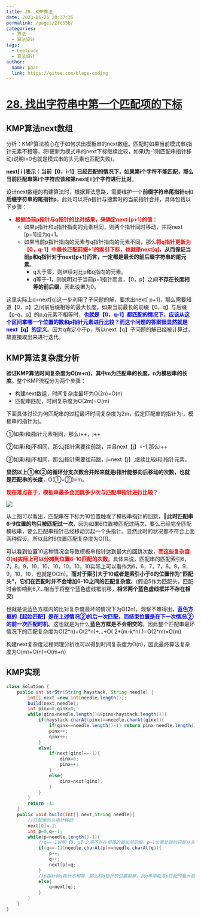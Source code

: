 ```yaml
---
title: 28. KMP算法
date: 2023-06-26 20:37:35
permalink: /pages/2fd55b/
categories:
  - 算法
  - 算法设计
tags:
  - Leetcode
  - 算法设计
author: 
  name: phan
  link: https://gitee.com/blage-coding
---
```

# [28. 找出字符串中第一个匹配项的下标](https://leetcode.cn/problems/find-the-index-of-the-first-occurrence-in-a-string/)

## KMP算法next数组

分析：KMP算法核心在于如何求出模板串的next数组。匹配时如果当前模式串i指针元素不相等，将i更新为模式串的next下标继续比较，如果i为-1则匹配串指针移动(说明i=0也就是模式串的头元素也匹配失败)。

**next\[ i \]表示：当前【0，i-1】已经匹配的情况下，如果第i个字符不能匹配，那么当前匹配串第i个字符应该和第next\[ i \]个字符进行比对**。

设计next数组的构建算法时，根据算法思路，需要维护一个**前缀字符串尾指针q**和**后缀字符串的尾指针p**，此处可以将p指针与搜索时的当前指针合并，具体包括以下步骤：

- <font color="red">**根据当前p指针与q指针的比对结果，来确定next \[p+1\]的值**</font>：
  - 如果p指针和q指针指向的元素相同，则两个指针同时移动，并将next \[p+1\]设为q+1。
  - 如果当前p指针指向的元素与q指针指向的元素不同，那么<font color="red">**将q指针更新为【0，q-1】中最长匹配前缀+1的索引下标，也就是next\[q\]**</font>，**从而保证当前p和q指针对于next[p+1]而言，一定都是最长的前后缀字符串的尾元素**。
    - q大于零，则继续对比p和q指向的元素。
    - q等于-1，则说明对于当前p+1指针而言，【0，p】之间**不存在长度相等的前后缀**，因此设置为0。

这里实际上q=next\[q\]这一步利用了子问题的解，要求出next\[ p+1\]，那么需要知道【0，p】之间前后缀相等的最大长度，如果当前最长的前缀【0，q】与后缀【p-q，p】的p,q元素不相等时，<font color="blue">**也就是【0，q-1】都匹配的情况下，应该从这个区间拿哪一个位置的数和p指针元素进行比较？而这个问题的答案很显然就是next【q】的定义**</font>。因为q肯定小于p，所以next【q】子问题的解已经被计算过， 故直接取出来进行迭代。

## KMP算法复杂度分析

**验证KMP算法时间复杂度为O(m+n)，其中m为匹配串的长度，n为模板串的长度**。整个KMP流程分为两个步骤：

- 构建next数组，时间复杂度最坏为O(2n)=O(n)
- 匹配串匹配，时间复杂度为O(2m)=O(m)

下面具体讨论为何匹配串的过程最坏时间复杂度为2m，假定匹配串的指针为i，模板串的指针为j。

①如果i和j指针元素相同，那么i++，j++

②如果i和j不相同，那么j指针需要往前跳，并且next【j】=-1,那么i++

③如果i和j不相同，那么j指针需要往前跳，j=next【j】,继续比较i和j指针元素。

**显然以上①和②的循环分支次数合并起来就是i指针能够向后移动的次数，也就是匹配串的长度**，O(①+②)=m。

<font color="red">**现在难点在于，模板串最多会回跳多少次与匹配串指针进行比较**</font>？

![](https://jsd.cdn.zzko.cn/gh/blage-coding/picx-images-hosting@master/20230627/image.5xmxw7pc9bg0.webp)

从上图可以看出，匹配串在下标为10位置触发了模板串指针的回跳，🌟**此时匹配串6-9位置的均只被匹配过一次**，因为如果6位置被匹配过两次，要么已经完全匹配模板串，要么匹配串指针已经移动另起一个头指针。显然此时的状况都不符合上面两种假设。所以此时6位置匹配复杂度为O(1)。

可以看到位置10这种情况会导致模板串指针达到最大的回跳次数，<font color="red">**而这些复杂度O(n)实际上可以分摊到位置6-10匹配的次数**</font>。具体来说，匹配串的匹配索引6，7，8，9，10，10，10，10，10，10实际上可以看作为6，6，7，7，8，8，9，9，10，10，也就是O(2n)。**而对于索引大于10或者是索引小于6的位置作为“匹配头”，它们在匹配时并不会增加6-10之间的匹配复杂度**。(假设5作为匹配头，匹配时会影响到6,7...相当于将整个蓝色虚线框前移，**相邻两个蓝色虚线框并不存在相交**)

也就是说蓝色方框内的比对复杂度最坏的情况下为O(2n)，观察不难得出，<font color="blue">**蓝色方框的【起始匹配】是在上述情况②的后一次匹配，而结束位置是在下一次情况②的前一次匹配时机**</font>。这也就是为什么**蓝色方框是不会相交的**。因此整个匹配串最坏情况下的匹配复杂度为O(2\*n)+O(2\*n)+...+O( 2\*(m-k\*n) )=O(2\*m)=O(m)

构建next复杂度过程同理分析也可以得到时间复杂度为O(n)，因此最终算法复杂度为O(m)+O(n)=O(m+n)

## KMP实现

```java
class Solution {
    public int strStr(String haystack, String needle) {
        int[] next =new int[needle.length()];
        build(next,needle);
        int pinx=0,qinx=0;
        while(qinx<needle.length()&&pinx<haystack.length()){
            if(haystack.charAt(pinx)==needle.charAt(qinx)){
                if(qinx==needle.length()-1) return pinx-needle.length()+1;    
                pinx++;
                qinx++;
            }
            else{
                if(next[qinx]==-1){
                    qinx=0;
                    pinx++;
                }
                else{
                    qinx=next[qinx];
                }
            }
        }
        return -1;
    }
    public void build(int[] next,String needle){
        //匹配串的头指针移动
        next[0]=-1;
        int p=0,q=-1;
        while(p<needle.length()-1){
            //q==-1说明【0，p】之间不存在相等的最长前后缀，p+1位置比较时只能从头进行比较。
            if(q==-1||needle.charAt(p)==needle.charAt(q)){
                p++;
                q++;
                next[p]=q;
            }
            //p指针和q指针不相等，那么将q指针的位置前移，找q串中能与p匹配的最大前缀的尾元素
            else{
                q=next[q];
            }
        }
    }
}
```

